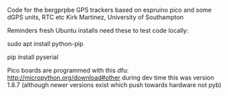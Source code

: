 Code for the bergprpbe GPS trackers based on espruino pico
and some dGPS units, RTC etc
Kirk Martinez, University of Southampton

Reminders
fresh Ubuntu installs need these to test code locally:

sudo apt install python-pip

pip install pyserial

Pico boards are programmed with this dfu:
http://micropython.org/download#other
during dev time this was version 1.8.7 (although newer versions exist which push towards hardware not pyb)

